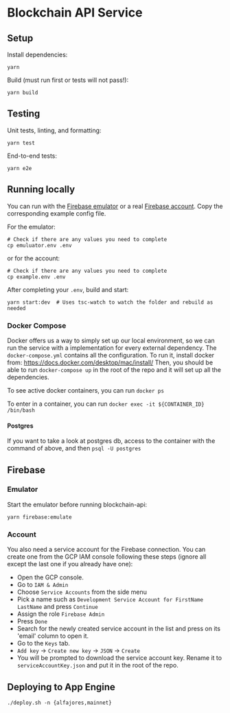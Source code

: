 # Blockchain API Service

## Setup

Install dependencies:

```
yarn
```

Build (must run first or tests will not pass!):
```
yarn build
```

## Testing

Unit tests, linting, and formatting:

```
yarn test
```

End-to-end tests:

```
yarn e2e
```

## Running locally

You can run with the [Firebase emulator](#emulator) or a real
[Firebase account](#account). Copy the corresponding example config
file.

For the emulator:

```
# Check if there are any values you need to complete
cp emuluator.env .env
```

or for the account:

```
# Check if there are any values you need to complete
cp example.env .env
```

After completing your `.env`, build and start:

```
yarn start:dev  # Uses tsc-watch to watch the folder and rebuild as needed
```

### Docker Compose

Docker offers us a way to simply set up our local environment, so we can run the service with a implementation for every external dependency.
The `docker-compose.yml` contains all the configuration.
To run it, install docker from: https://docs.docker.com/desktop/mac/install/
Then, you should be able to run `docker-compose up` in the root of the repo and it will set up all the dependencies.

To see active docker containers, you can run `docker ps`

To enter in a container, you can run `docker exec -it ${CONTAINER_ID} /bin/bash`

#### Postgres

If you want to take a look at postgres db, access to the container with the command of above, and then `psql -U postgres`

## Firebase

### Emulator

Start the emulator before running blockchain-api:

```
yarn firebase:emulate
```

### Account

You also need a service account for the Firebase connection. You can create one from the GCP IAM console following these steps (ignore all except the last one if you already have one):

- Open the GCP console.
- Go to `IAM & Admin`
- Choose `Service Accounts` from the side menu
- Pick a name such as `Development Service Account for FirstName LastName` and press `Continue`
- Assign the role `Firebase Admin`
- Press `Done`
- Search for the newly created service account in the list and press on its 'email' column to open it.
- Go to the `Keys` tab.
- `Add key` -> `Create new key` -> `JSON` -> `Create`
- You will be prompted to download the service account key. Rename it to `serviceAccountKey.json` and put it in the root of the repo.

## Deploying to App Engine

```
./deploy.sh -n {alfajores,mainnet}
```

